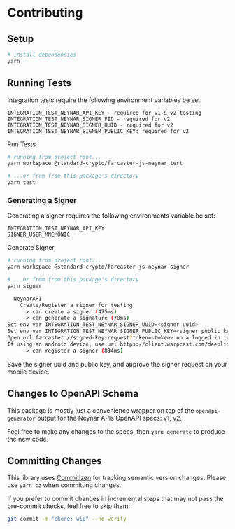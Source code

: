 # Contributing

## Setup

```sh
# install dependencies
yarn
```

## Running Tests

Integration tests require the following environment variables be set:

```
INTEGRATION_TEST_NEYNAR_API_KEY - required for v1 & v2 testing
INTEGRATION_TEST_NEYNAR_SIGNER_FID - required for v2
INTEGRATION_TEST_NEYNAR_SIGNER_UUID - required for v2
INTEGRATION_TEST_NEYNAR_SIGNER_PUBLIC_KEY: required for v2
```

Run Tests

```sh
# running from project root...
yarn workspace @standard-crypto/farcaster-js-neynar test

# ...or from from this package's directory
yarn test
```

### Generating a Signer

Generating a signer requires the following environments variable be set:

```
INTEGRATION_TEST_NEYNAR_API_KEY
SIGNER_USER_MNEMONIC
```

Generate Signer

```sh
# running from project root...
yarn workspace @standard-crypto/farcaster-js-neynar signer

# ...or from from this package's directory
yarn signer

  NeynarAPI
    Create/Register a signer for testing
      ✔ can create a signer (475ms)
      ✔ can generate a signature (78ms)
Set env var INTEGRATION_TEST_NEYNAR_SIGNER_UUID=<signer uuid>
Set env var INTEGRATION_TEST_NEYNAR_SIGNER_PUBLIC_KEY=<signer public key>
Open url farcaster://signed-key-request?token=<token> on a logged in ios device to approve signer
If using an android device, use url https://client.warpcast.com/deeplinks/signed-key-request?token=<token>
      ✔ can register a signer (834ms)

```

Save the signer uuid and public key, and approve the signer request on your mobile device.

## Changes to OpenAPI Schema

This package is mostly just a convenience wrapper on top of the `openapi-generator` output
for the Neynar APIs OpenAPI specs: [v1](./src/v1/openapi/spec.yaml), [v2](./src/v2/openapi/spec.yaml).

Feel free to make any changes to the specs, then `yarn generate` to produce the new code.

## Committing Changes

This library uses [Commitizen](https://commitizen-tools.github.io/commitizen/) for tracking semantic version changes.
Please use `yarn cz` when committing changes.

If you prefer to commit changes in incremental steps that may not pass the pre-commit checks, feel free to skip them:

```sh
git commit -m "chore: wip" --no-verify
```
